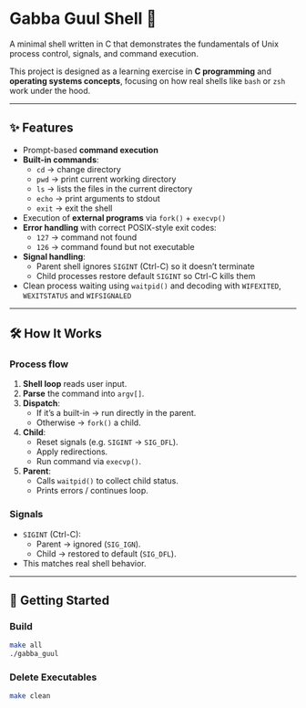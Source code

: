 # Gabba Guul Shell 🐚

A minimal shell written in C that demonstrates the fundamentals of Unix process control, signals, and command execution.  

This project is designed as a learning exercise in **C programming** and **operating systems concepts**, focusing on how real shells like `bash` or `zsh` work under the hood.

---

## ✨ Features
- Prompt-based **command execution**
- **Built-in commands**:
  - `cd` &rarr; change directory  
  - `pwd` &rarr; print current working directory
  - `ls` &rarr; lists the files in the current directory
  - `echo` &rarr; print arguments to stdout  
  - `exit` &rarr; exit the shell
- Execution of **external programs** via `fork()` + `execvp()`
- **Error handling** with correct POSIX-style exit codes:
  - `127` &rarr; command not found  
  - `126` &rarr; command found but not executable
- **Signal handling**:
  - Parent shell ignores `SIGINT` (Ctrl-C) so it doesn’t terminate
  - Child processes restore default `SIGINT` so Ctrl-C kills them
- Clean process waiting using `waitpid()` and decoding with `WIFEXITED`, `WEXITSTATUS` and `WIFSIGNALED`

---

## 🛠️ How It Works

### Process flow
1. **Shell loop** reads user input.  
2. **Parse** the command into `argv[]`.  
3. **Dispatch**:
   - If it’s a built-in &rarr; run directly in the parent.  
   - Otherwise → `fork()` a child.  
4. **Child**:
   - Reset signals (e.g. `SIGINT` → `SIG_DFL`).  
   - Apply redirections.  
   - Run command via `execvp()`.  
5. **Parent**:
   - Calls `waitpid()` to collect child status.  
   - Prints errors / continues loop.

### Signals
- `SIGINT` (Ctrl-C):
  - Parent &rarr; ignored (`SIG_IGN`).  
  - Child &rarr; restored to default (`SIG_DFL`).  
- This matches real shell behavior.

---

## 🚀 Getting Started

### Build
```bash
make all
./gabba_guul
```

### Delete Executables
```bash
make clean
